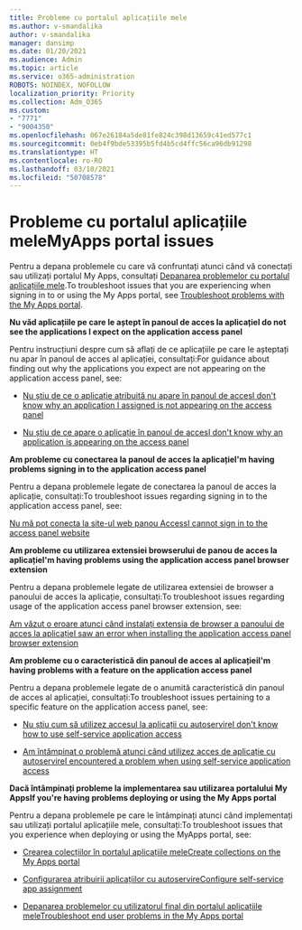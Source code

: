 ```yaml
---
title: Probleme cu portalul aplicațiile mele
ms.author: v-smandalika
author: v-smandalika
manager: dansimp
ms.date: 01/20/2021
ms.audience: Admin
ms.topic: article
ms.service: o365-administration
ROBOTS: NOINDEX, NOFOLLOW
localization_priority: Priority
ms.collection: Adm_O365
ms.custom:
- "7771"
- "9004350"
ms.openlocfilehash: 067e26184a5de81fe824c398d13659c41ed577c1
ms.sourcegitcommit: 0eb4f9bde53395b5fd4b5cd4ffc56ca96db91298
ms.translationtype: HT
ms.contentlocale: ro-RO
ms.lasthandoff: 03/10/2021
ms.locfileid: "50708578"
---
```

# <a name="myapps-portal-issues"></a><span data-ttu-id="bcc6b-102">Probleme cu portalul aplicațiile mele</span><span class="sxs-lookup"><span data-stu-id="bcc6b-102">MyApps portal issues</span></span>

<span data-ttu-id="bcc6b-103">Pentru a depana problemele cu care vă confruntați atunci când vă conectați sau utilizați portalul My Apps, consultați [Depanarea problemelor cu portalul aplicațiile mele](https://docs.microsoft.com/azure/active-directory/user-help/my-apps-portal-end-user-troubleshoot).</span><span class="sxs-lookup"><span data-stu-id="bcc6b-103">To troubleshoot issues that you are experiencing when signing in to or using the My Apps portal, see [Troubleshoot problems with the My Apps portal](https://docs.microsoft.com/azure/active-directory/user-help/my-apps-portal-end-user-troubleshoot).</span></span>

<span data-ttu-id="bcc6b-104">**Nu văd aplicațiile pe care le aștept în panoul de acces la aplicație**</span><span class="sxs-lookup"><span data-stu-id="bcc6b-104">**I do not see the applications I expect on the application access panel**</span></span>

<span data-ttu-id="bcc6b-105">Pentru instrucțiuni despre cum să aflați de ce aplicațiile pe care le așteptați nu apar în panoul de acces al aplicației, consultați:</span><span class="sxs-lookup"><span data-stu-id="bcc6b-105">For guidance about finding out why the applications you expect are not appearing on the application access panel, see:</span></span>

- [<span data-ttu-id="bcc6b-106">Nu știu de ce o aplicație atribuită nu apare în panoul de acces</span><span class="sxs-lookup"><span data-stu-id="bcc6b-106">I don't know why an application I assigned is not appearing on the access panel</span></span>](https://docs.microsoft.com/azure/active-directory/manage-apps/application-sign-in-other-problem-access-panel)
     
- [<span data-ttu-id="bcc6b-107">Nu știu de ce apare o aplicație în panoul de acces</span><span class="sxs-lookup"><span data-stu-id="bcc6b-107">I don't know why an application is appearing on the access panel</span></span>](https://docs.microsoft.com/azure/active-directory/manage-apps/application-sign-in-other-problem-access-panel)

<span data-ttu-id="bcc6b-108">**Am probleme cu conectarea la panoul de acces la aplicație**</span><span class="sxs-lookup"><span data-stu-id="bcc6b-108">**I'm having problems signing in to the application access panel**</span></span>

<span data-ttu-id="bcc6b-109">Pentru a depana problemele legate de conectarea la panoul de acces la aplicație, consultați:</span><span class="sxs-lookup"><span data-stu-id="bcc6b-109">To troubleshoot issues regarding signing in to the application access panel, see:</span></span>

[<span data-ttu-id="bcc6b-110">Nu mă pot conecta la site-ul web panou Access</span><span class="sxs-lookup"><span data-stu-id="bcc6b-110">I cannot sign in to the access panel website</span></span>](https://docs.microsoft.com/azure/active-directory/manage-apps/application-sign-in-other-problem-access-panel)

<span data-ttu-id="bcc6b-111">**Am probleme cu utilizarea extensiei browserului de panou de acces la aplicație**</span><span class="sxs-lookup"><span data-stu-id="bcc6b-111">**I'm having problems using the application access panel browser extension**</span></span>

<span data-ttu-id="bcc6b-112">Pentru a depana problemele legate de utilizarea extensiei de browser a panoului de acces la aplicație, consultați:</span><span class="sxs-lookup"><span data-stu-id="bcc6b-112">To troubleshoot issues regarding usage of the application access panel browser extension, see:</span></span>

[<span data-ttu-id="bcc6b-113">Am văzut o eroare atunci când instalați extensia de browser a panoului de acces la aplicație</span><span class="sxs-lookup"><span data-stu-id="bcc6b-113">I saw an error when installing the application access panel browser extension</span></span>](https://docs.microsoft.com/azure/active-directory/application-access-panel-extension-problem-installing/)

<span data-ttu-id="bcc6b-114">**Am probleme cu o caracteristică din panoul de acces al aplicației**</span><span class="sxs-lookup"><span data-stu-id="bcc6b-114">**I'm having problems with a feature on the application access panel**</span></span>

<span data-ttu-id="bcc6b-115">Pentru a depana problemele legate de o anumită caracteristică din panoul de acces al aplicației, consultați:</span><span class="sxs-lookup"><span data-stu-id="bcc6b-115">To troubleshoot issues pertaining to a specific feature on the application access panel, see:</span></span>

- [<span data-ttu-id="bcc6b-116">Nu știu cum să utilizez accesul la aplicații cu autoservire</span><span class="sxs-lookup"><span data-stu-id="bcc6b-116">I don't know how to use self-service application access</span></span>](https://docs.microsoft.com/azure/active-directory/manage-apps/access-panel-manage-self-service-access) 

- [<span data-ttu-id="bcc6b-117">Am întâmpinat o problemă atunci când utilizez acces de aplicație cu autoservire</span><span class="sxs-lookup"><span data-stu-id="bcc6b-117">I encountered a problem when using self-service application access</span></span>](https://docs.microsoft.com/azure/active-directory/manage-apps/access-panel-manage-self-service-access)
    
<span data-ttu-id="bcc6b-118">**Dacă întâmpinați probleme la implementarea sau utilizarea portalului My Apps**</span><span class="sxs-lookup"><span data-stu-id="bcc6b-118">**If you're having problems deploying or using the My Apps portal**</span></span>

<span data-ttu-id="bcc6b-119">Pentru a depana problemele pe care le întâmpinați atunci când implementați sau utilizați portalul aplicațiile mele, consultați:</span><span class="sxs-lookup"><span data-stu-id="bcc6b-119">To troubleshoot issues that you experience when deploying or using the MyApps portal, see:</span></span>

- [<span data-ttu-id="bcc6b-120">Crearea colecțiilor în portalul aplicațiile mele</span><span class="sxs-lookup"><span data-stu-id="bcc6b-120">Create collections on the My Apps portal</span></span>](https://docs.microsoft.com/azure/active-directory/manage-apps/access-panel-collections) 
    
- [<span data-ttu-id="bcc6b-121">Configurarea atribuirii aplicațiilor cu autoservire</span><span class="sxs-lookup"><span data-stu-id="bcc6b-121">Configure self-service app assignment</span></span>](https://docs.microsoft.com/azure/active-directory/manage-apps/manage-self-service-access)
     
- [<span data-ttu-id="bcc6b-122">Depanarea problemelor cu utilizatorul final din portalul aplicațiile mele</span><span class="sxs-lookup"><span data-stu-id="bcc6b-122">Troubleshoot end user problems in the My Apps portal</span></span>](https://docs.microsoft.com/azure/active-directory/user-help/my-apps-portal-end-user-troubleshoot)



